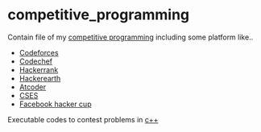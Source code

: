 # competitive_programming
Contain file of my [competitive programming](https://en.wikipedia.org/wiki/Competitive_programming) including some platform like..
- [Codeforces](https://codeforces.com/)
- [Codechef](https://www.codechef.com/)
- [Hackerrank](https://www.hackerrank.com/)
- [Hackerearth](https://www.hackerearth.com/)
- [Atcoder](https://atcoder.jp/home)
- [CSES](https://cses.fi/problemset/)
- [Facebook hacker cup](https://www.facebook.com/codingcompetitions/hacker-cup)


Executable codes to contest problems in [c++](https://medium.com/sololearn/reasons-to-love-c-11c7c2f23d88)

